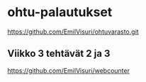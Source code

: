 # ohtu-palautukset

https://github.com/EmilVisuri/ohtuvarasto.git

## Viikko 3 tehtävät 2 ja 3
https://github.com/EmilVisuri/webcounter 
